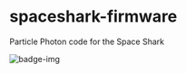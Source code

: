 # spaceshark-firmware
Particle Photon code for the Space Shark

![badge-img](https://img.shields.io/badge/Made%20at-%23dotastro-brightgreen.svg)
